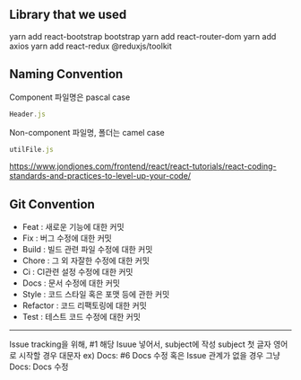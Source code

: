 ## Library that we used

yarn add react-bootstrap bootstrap
yarn add react-router-dom
yarn add axios
yarn add react-redux @reduxjs/toolkit

## Naming Convention
Component 파일명은 pascal case 
```js
Header.js
```
Non-component 파일명, 폴더는 camel case 
```js
utilFile.js
```
https://www.jondjones.com/frontend/react/react-tutorials/react-coding-standards-and-practices-to-level-up-your-code/

## Git Convention
- Feat : 새로운 기능에 대한 커밋
- Fix : 버그 수정에 대한 커밋
- Build : 빌드 관련 파일 수정에 대한 커밋
- Chore : 그 외 자잘한 수정에 대한 커밋
- Ci : CI관련 설정 수정에 대한 커밋
- Docs : 문서 수정에 대한 커밋
- Style : 코드 스타일 혹은 포맷 등에 관한 커밋
- Refactor : 코드 리팩토링에 대한 커밋
- Test : 테스트 코드 수정에 대한 커밋
***
Issue tracking을 위해, #1 해당 Isuue 넣어서, subject에 작성
subject 첫 글자 영어로 시작할 경우 대문자
ex)
Docs: #6 Docs 수정
혹은 Issue 관계가 없을 경우 그냥
Docs: Docs 수정


